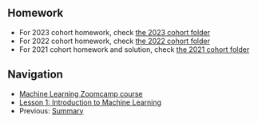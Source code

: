 ## Homework

* For 2023 cohort homework, check [the 2023 cohort folder](../cohorts/2023/01-intro/homework.md)
* For 2022 cohort homework, check [the 2022 cohort folder](../cohorts/2022/01-intro/homework.md)
* For 2021 cohort homework and solution, check [the 2021 cohort folder](../cohorts/2021/01-intro/)


## Navigation

* [Machine Learning Zoomcamp course](../)
* [Lesson 1: Introduction to Machine Learning](./)
* Previous: [Summary](10-summary.md)
